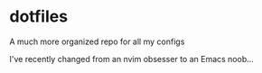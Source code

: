 # dotfiles
A much more organized repo for all my configs

I've recently changed from an nvim obsesser to an Emacs noob...
